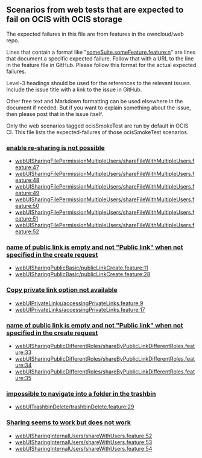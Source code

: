 ## Scenarios from web tests that are expected to fail on OCIS with OCIS storage
The expected failures in this file are from features in the owncloud/web repo.

Lines that contain a format like "[someSuite.someFeature.feature:n](https://github.com/owncloud/web/path/to/feature)"
are lines that document a specific expected failure. Follow that with a URL to the line in the feature file in GitHub.
Please follow this format for the actual expected failures.

Level-3 headings should be used for the references to the relevant issues. Include the issue title with a link to the issue in GitHub.

Other free text and Markdown formatting can be used elsewhere in the document if needed. But if you want to explain something about the issue, then please post that in the issue itself.

Only the web scenarios tagged ocisSmokeTest are run by default in OCIS CI. This file lists the expected-failures of those ocisSmokeTest scenarios.

### [enable re-sharing is not possible](https://github.com/owncloud/ocis/issues/1743)
- [webUISharingFilePermissionMultipleUsers/shareFileWithMultipleUsers.feature:47](https://github.com/owncloud/web/blob/master/tests/acceptance/features/webUISharingFilePermissionMultipleUsers/shareFileWithMultipleUsers.feature#L47)
- [webUISharingFilePermissionMultipleUsers/shareFileWithMultipleUsers.feature:48](https://github.com/owncloud/web/blob/master/tests/acceptance/features/webUISharingFilePermissionMultipleUsers/shareFileWithMultipleUsers.feature#L48)
- [webUISharingFilePermissionMultipleUsers/shareFileWithMultipleUsers.feature:49](https://github.com/owncloud/web/blob/master/tests/acceptance/features/webUISharingFilePermissionMultipleUsers/shareFileWithMultipleUsers.feature#L49)
- [webUISharingFilePermissionMultipleUsers/shareFileWithMultipleUsers.feature:50](https://github.com/owncloud/web/blob/master/tests/acceptance/features/webUISharingFilePermissionMultipleUsers/shareFileWithMultipleUsers.feature#L50)
- [webUISharingFilePermissionMultipleUsers/shareFileWithMultipleUsers.feature:51](https://github.com/owncloud/web/blob/master/tests/acceptance/features/webUISharingFilePermissionMultipleUsers/shareFileWithMultipleUsers.feature#L51)
- [webUISharingFilePermissionMultipleUsers/shareFileWithMultipleUsers.feature:52](https://github.com/owncloud/web/blob/master/tests/acceptance/features/webUISharingFilePermissionMultipleUsers/shareFileWithMultipleUsers.feature#L52)

### [name of public link is empty and not "Public link" when not specified in the create request](https://github.com/owncloud/ocis/issues/1237)
- [webUISharingPublicBasic/publicLinkCreate.feature:11](https://github.com/owncloud/web/blob/master/tests/acceptance/features/webUISharingPublicBasic/publicLinkCreate.feature#L11)
- [webUISharingPublicBasic/publicLinkCreate.feature:28](https://github.com/owncloud/web/blob/master/tests/acceptance/features/webUISharingPublicBasic/publicLinkCreate.feature#L28)

### [Copy private link option not available](https://github.com/owncloud/ocis/issues/1409)
- [webUIPrivateLinks/accessingPrivateLinks.feature:9](https://github.com/owncloud/web/blob/master/tests/acceptance/features/webUIPrivateLinks/accessingPrivateLinks.feature#L9)
- [webUIPrivateLinks/accessingPrivateLinks.feature:17](https://github.com/owncloud/web/blob/master/tests/acceptance/features/webUIPrivateLinks/accessingPrivateLinks.feature#L17)

### [name of public link is empty and not "Public link" when not specified in the create request](https://github.com/owncloud/ocis/issues/1237)
- [webUISharingPublicDifferentRoles/shareByPublicLinkDifferentRoles.feature:33](https://github.com/owncloud/web/blob/master/tests/acceptance/features/webUISharingPublicDifferentRoles/shareByPublicLinkDifferentRoles.feature#L33)
- [webUISharingPublicDifferentRoles/shareByPublicLinkDifferentRoles.feature:34](https://github.com/owncloud/web/blob/master/tests/acceptance/features/webUISharingPublicDifferentRoles/shareByPublicLinkDifferentRoles.feature#L34)
- [webUISharingPublicDifferentRoles/shareByPublicLinkDifferentRoles.feature:35](https://github.com/owncloud/web/blob/master/tests/acceptance/features/webUISharingPublicDifferentRoles/shareByPublicLinkDifferentRoles.feature#L35)

### [impossible to navigate into a folder in the trashbin](https://github.com/owncloud/web/issues/1725)
- [webUITrashbinDelete/trashbinDelete.feature:29](https://github.com/owncloud/web/blob/master/tests/acceptance/features/webUITrashbinDelete/trashbinDelete.feature#L29)

### [Sharing seems to work but does not work](https://github.com/owncloud/ocis/issues/1303)
- [webUISharingInternalUsers/shareWithUsers.feature:52](https://github.com/owncloud/web/blob/master/tests/acceptance/features/webUISharingInternalUsers/shareWithUsers.feature#L52)
- [webUISharingInternalUsers/shareWithUsers.feature:53](https://github.com/owncloud/web/blob/master/tests/acceptance/features/webUISharingInternalUsers/shareWithUsers.feature#L53)
- [webUISharingInternalUsers/shareWithUsers.feature:54](https://github.com/owncloud/web/blob/master/tests/acceptance/features/webUISharingInternalUsers/shareWithUsers.feature#L54)

